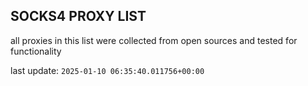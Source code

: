 ## SOCKS4 PROXY LIST

all proxies in this list were collected from open sources and tested for functionality

last update: `2025-01-10 06:35:40.011756+00:00`